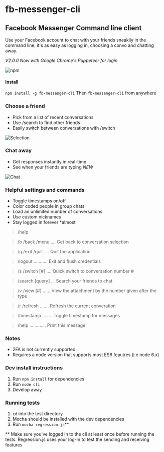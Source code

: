 # fb-messenger-cli
## Facebook Messenger Command line client
Use your Facebook account to chat with your friends sneakily in the command line, it's as easy as logging in, choosing a convo and chatting away.

*V2.0.0 Now with Google Chrome's Puppeteer for login*

![npm](https://nodei.co/npm/fb-messenger-cli.png?downloads=true)
#### Install
``npm install -g fb-messenger-cli``
Then ``fb-messenger-cli`` from anywhere

### Choose a friend
 - Pick from a list of recent conversations
 - Use /search to find other friends
 - Easily switch between conversations with /switch
 
![Selection](http://puu.sh/pSNkL/7d82e4d9f2.png)

### Chat away
 - Get responses instantly in real-time
 - See when your friends are typing *NEW*
 
![Chat](http://puu.sh/pSNNb/e7e08ca16e.png)

### Helpful settings and commands
 - Toggle timestamps on/off
 - Color coded people in group chats 
 - Load an unlimited number of conversations
 - Use custom nicknames
 - Stay logged in forever *almost
 
> /help

> /b /back /menu .... Get back to conversation selection

> /q /exit /quit .... Quit the application

> /logout ........... Exit and flush credentials

> /s /switch [#] .... Quick switch to conversation number #

> /search [query] ... Search your friends to chat

> /v /view [#] ...... View the attachment by the number given after the type

> /r /refresh ....... Refresh the current converation

> /timestamp ........ Toggle timestamp for messages

> /help ............. Print this message

### Notes
- 2FA is not currently supported
- Requires a node version that supports most ES6 feautres (i.e node 6.x)

### Dev install instructions
1. Run ``npm install`` for dependencies
3. Run ``node cli``
4. Develop away

### Running tests
1. ``cd`` into the test directory
2. Mocha should be installed with the dev dependencies
3. Run ``mocha regression.js``**

** Make sure you've logged in to the cli at least once before running the tests. Regression.js uses your log-in to test the sending and receiving features


